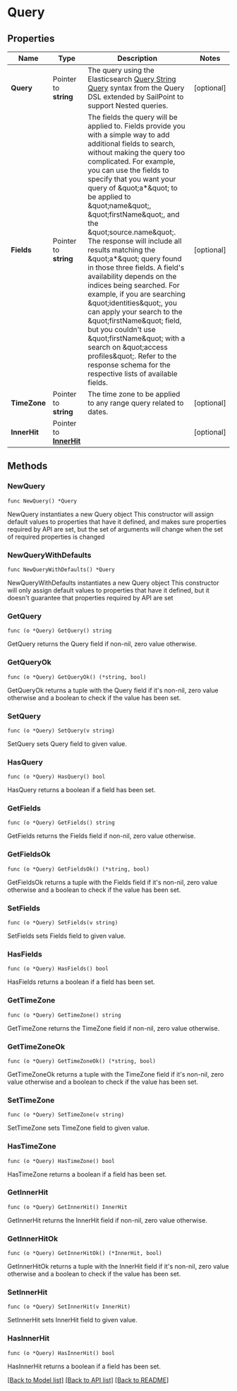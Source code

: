 # Query

## Properties

Name | Type | Description | Notes
------------ | ------------- | ------------- | -------------
**Query** | Pointer to **string** | The query using the Elasticsearch [Query String Query](https://www.elastic.co/guide/en/elasticsearch/reference/5.2/query-dsl-query-string-query.html#query-string) syntax from the Query DSL extended by SailPoint to support Nested queries. | [optional] 
**Fields** | Pointer to **string** | The fields the query will be applied to.  Fields provide you with a simple way to add additional fields to search, without making the query too complicated.  For example, you can use the fields to specify that you want your query of \&quot;a*\&quot; to be applied to \&quot;name\&quot;, \&quot;firstName\&quot;, and the \&quot;source.name\&quot;.  The response will include all results matching the \&quot;a*\&quot; query found in those three fields.  A field&#39;s availability depends on the indices being searched.  For example, if you are searching \&quot;identities\&quot;, you can apply your search to the \&quot;firstName\&quot; field, but you couldn&#39;t use \&quot;firstName\&quot; with a search on \&quot;access profiles\&quot;.  Refer to the response schema for the respective lists of available fields.  | [optional] 
**TimeZone** | Pointer to **string** | The time zone to be applied to any range query related to dates. | [optional] 
**InnerHit** | Pointer to [**InnerHit**](InnerHit.md) |  | [optional] 

## Methods

### NewQuery

`func NewQuery() *Query`

NewQuery instantiates a new Query object
This constructor will assign default values to properties that have it defined,
and makes sure properties required by API are set, but the set of arguments
will change when the set of required properties is changed

### NewQueryWithDefaults

`func NewQueryWithDefaults() *Query`

NewQueryWithDefaults instantiates a new Query object
This constructor will only assign default values to properties that have it defined,
but it doesn't guarantee that properties required by API are set

### GetQuery

`func (o *Query) GetQuery() string`

GetQuery returns the Query field if non-nil, zero value otherwise.

### GetQueryOk

`func (o *Query) GetQueryOk() (*string, bool)`

GetQueryOk returns a tuple with the Query field if it's non-nil, zero value otherwise
and a boolean to check if the value has been set.

### SetQuery

`func (o *Query) SetQuery(v string)`

SetQuery sets Query field to given value.

### HasQuery

`func (o *Query) HasQuery() bool`

HasQuery returns a boolean if a field has been set.

### GetFields

`func (o *Query) GetFields() string`

GetFields returns the Fields field if non-nil, zero value otherwise.

### GetFieldsOk

`func (o *Query) GetFieldsOk() (*string, bool)`

GetFieldsOk returns a tuple with the Fields field if it's non-nil, zero value otherwise
and a boolean to check if the value has been set.

### SetFields

`func (o *Query) SetFields(v string)`

SetFields sets Fields field to given value.

### HasFields

`func (o *Query) HasFields() bool`

HasFields returns a boolean if a field has been set.

### GetTimeZone

`func (o *Query) GetTimeZone() string`

GetTimeZone returns the TimeZone field if non-nil, zero value otherwise.

### GetTimeZoneOk

`func (o *Query) GetTimeZoneOk() (*string, bool)`

GetTimeZoneOk returns a tuple with the TimeZone field if it's non-nil, zero value otherwise
and a boolean to check if the value has been set.

### SetTimeZone

`func (o *Query) SetTimeZone(v string)`

SetTimeZone sets TimeZone field to given value.

### HasTimeZone

`func (o *Query) HasTimeZone() bool`

HasTimeZone returns a boolean if a field has been set.

### GetInnerHit

`func (o *Query) GetInnerHit() InnerHit`

GetInnerHit returns the InnerHit field if non-nil, zero value otherwise.

### GetInnerHitOk

`func (o *Query) GetInnerHitOk() (*InnerHit, bool)`

GetInnerHitOk returns a tuple with the InnerHit field if it's non-nil, zero value otherwise
and a boolean to check if the value has been set.

### SetInnerHit

`func (o *Query) SetInnerHit(v InnerHit)`

SetInnerHit sets InnerHit field to given value.

### HasInnerHit

`func (o *Query) HasInnerHit() bool`

HasInnerHit returns a boolean if a field has been set.


[[Back to Model list]](../README.md#documentation-for-models) [[Back to API list]](../README.md#documentation-for-api-endpoints) [[Back to README]](../README.md)



